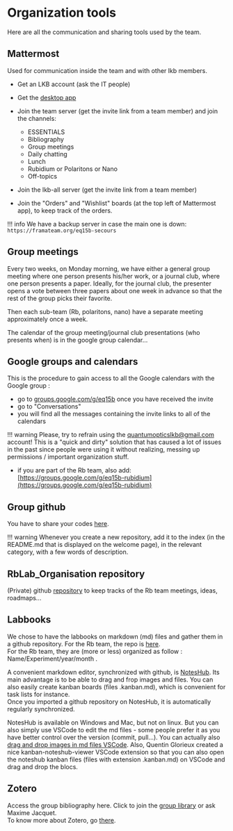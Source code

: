 # Organization tools
Here are all the communication and sharing tools used by the team.

## Mattermost
Used for communication inside the team and with other lkb members.

- Get an LKB account (ask the IT people)
- Get the [desktop app](https://mattermost.com/apps/)
- Join the team server (get the invite link from a team member) and join the channels:

    - ESSENTIALS
    - Bibliography
    - Group meetings
    - Daily chatting
    - Lunch
    - Rubidium or Polaritons or Nano
    - Off-topics

- Join the lkb-all server (get the invite link from a team member)

- Join the "Orders" and "Wishlist" boards (at the top left of Mattermost app), to keep track of the orders. 

!!! info
    We have a backup server in case the main one is down: `https://framateam.org/eq15b-secours`
    
## Group meetings

Every two weeks, on Monday morning, we have either a general group meeting where one person presents his/her work, or a journal club, where one person presents a paper. Ideally, for the journal club, the presenter opens a vote between three papers about one week in advance so that the rest of the group picks their favorite.

Then each sub-team (Rb, polaritons, nano) have a separate meeting approximately once a week.

The calendar of the group meeting/journal club presentations (who presents when) is in the google group calendar...

## Google groups and calendars

This is the procedure to gain access to all the Google calendars with the Google group : 

- go to [groups.google.com/g/eq15b](https://groups.google.com/g/eq15b) once you have received the invite
- go to "Conversations"
- you will find all the messages containing the invite links to all of the calendars

!!! warning
    Please, try to refrain using the quantumopticslkb@gmail.com account! This is a "quick and dirty" solution that has caused a lot of issues in the past since people were using it without realizing, messing up permissions / important organization stuff.

- if you are part of the Rb team, also add: [https://groups.google.com/g/eq15b-rubidium](https://groups.google.com/g/eq15b-rubidium)

## Group github
You have to share your codes [here](https://github.com/Quantum-Optics-LKB). 

!!! warning
    Whenever you create a new repository, add it to the index (in the README.md that is displayed on the welcome page), in the relevant category, with a few words of description.


## RbLab_Organisation repository

(Private) github [repository](https://github.com/Quantum-Optics-LKB/RbLab_Organisation) to keep tracks of the Rb team meetings, ideas, roadmaps...

## Labbooks

We chose to have the labbooks on markdown (md) files and gather them in a github repository. For the Rb team, the repo is [here](https://github.com/Quantum-Optics-LKB/RbLabBook).\
For the Rb team, they are (more or less) organized as follow : Name/Experiment/year/month .

A convenient markdown editor, synchronized with github,  is [NotesHub](https://about.noteshub.app/). Its main advantage is to be able to drag and frop images and files. You can also easily create kanban boards (files .kanban.md), which is convenient for task lists for instance.\
Once you imported a github repository on NotesHub, it is automatically regularly synchronized. 

NotesHub is available on Windows and Mac, but not on linux. But you can also simply use VSCode to edit the md files - some people prefer it as you have better control over the version (commit, pull...). You can actually also [drag and drop images in md files VSCode](https://code.visualstudio.com/docs/languages/markdown). Also, Quentin Glorieux created a nice kanban-noteshub-viewer VSCode extension so that you can also open the noteshub kanban files (files with extension .kanban.md) on VSCode and drag and drop the blocs.

## Zotero 
Access the group bibliography here. Click to join the [group library](https://www.zotero.org/groups/4622968/quantumopticslkb) or ask Maxime Jacquet. <br>
To know more about Zotero, go [there](/publications).




